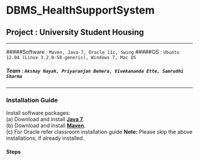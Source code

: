 # DBMS_HealthSupportSystem

## Project : University Student Housing
---
#####Software : `Maven, Java-7, Oracle 11c, Swing`
#####OS : `Ubuntu 12.04 (Linux 3.2.0-58-generic), Windows 7, Mac OS`
##### Team : `Akshay Nayak, Priyaranjan Behera, Vivekananda Ette, Samrudhi Sharma`
 ---
### Installation Guide 
Install software packages:    
(a) Download and install [**Java 7**](http://java.com/en/download/  ).  
(b) Download and install [**Maven**](http://maven.apache.org/download.cgi).  
(c) For Oracle refer classroom installation guide
**Note:** Please skip the above installations, if already installed.  

#### Steps



